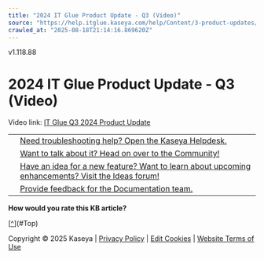 ```yaml
---
title: "2024 IT Glue Product Update - Q3 (Video)"
source: "https://help.itglue.kaseya.com/help/Content/3-product-updates/partner-webinars/2024-it-glue-product-update-q3-video.htm"
crawled_at: "2025-08-18T21:14:16.869620Z"
---
```


v1.118.88

# 2024 IT Glue Product Update - Q3 (Video)

Video link: [IT Glue Q3 2024 Product Update](https://info.kaseya.com/Q3-it-operations-product-innovation-update-recording.html)

|  |  |
| --- | --- |
|  | [Need troubleshooting help? Open the Kaseya Helpdesk.](https://helpdesk.kaseya.com/) |
|  | [Want to talk about it? Head on over to the Community!](https://community.kaseya.com/it-operations) |
|  | [Have an idea for a new feature? Want to learn about upcoming enhancements? Visit the Ideas forum!](https://community.kaseya.com/ideas/categories/ITGlue-ideas-portal) |
|  | [Provide feedback for the Documentation team.](javascript:(function()%7BSendLinkByMail()%3B%7D)()%3B) |

**How would you rate this KB article?**

[[^](#Top)](#Top)

Copyright © 2025 Kaseya | [Privacy Policy](https://www.kaseya.com/legal/kaseya-privacy-statement/) | [Edit Cookies](#) | [Website Terms of Use](https://www.kaseya.com/legal/website-terms-of-use/)
